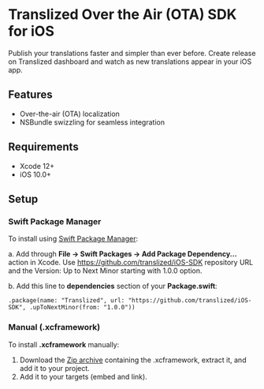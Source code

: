 # Translized Over the Air (OTA) SDK for iOS

Publish your translations faster and simpler than ever before.
Create release on Translized dashboard and watch as new translations appear in your iOS app.

## Features
- Over-the-air (OTA) localization
- NSBundle swizzling for seamless integration

## Requirements
- Xcode 12+
- iOS 10.0+

## Setup
### Swift Package Manager
To install using [Swift Package Manager](https://www.swift.org/package-manager/):

a. Add through **File -> Swift Packages -> Add Package Dependency...** action in Xcode. Use https://github.com/translized/iOS-SDK repository URL and the Version: Up to Next Minor starting with 1.0.0 option.

b. Add this line to **dependencies** section of your **Package.swift**:

    .package(name: "Translized", url: "https://github.com/translized/iOS-SDK", .upToNextMinor(from: "1.0.0"))

### Manual (.xcframework)
To install **.xcframework** manually:
1. Download the [Zip archive](https://github.com/translized/iOS-SDK/archive/refs/tags/1.0.0.zip) containing the .xcframework, extract it, and add it to your project.
2. Add it to your targets (embed and link).